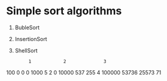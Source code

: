 Simple sort algorithms
======================

1. BubleSort
2. InsertionSort
3. ShellSort


            1            2              3
100         0            0              0
1000        5            2              0
10000     537          255              4
100000  53736        25573             71